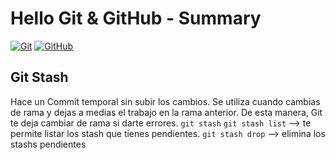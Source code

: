 # Hello Git & GitHub - Summary

[![Git](https://img.shields.io/badge/Git-2.37+-f14e32?style=for-the-badge&logo=git&logoColor=white&labelColor=101010)](https://git-scm.com/)
[![GitHub](https://img.shields.io/badge/GitHub-Web-blue?style=for-the-badge&logo=github&logoColor=white&labelColor=101010)](https://github.com/)

## Git Stash
Hace un Commit temporal sin subir los cambios.
Se utiliza cuando cambias de rama y dejas a medias el trabajo en la rama anterior.
De esta manera, Git te deja cambiar de rama si darte errores.
```git stash``` 
```git stash list``` --> te permite listar los stash que tienes pendientes.
```git stash drop``` --> elimina los stashs pendientes

